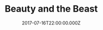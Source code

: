 ---
title: "Beauty and the Beast"
year: 2017
date: 2017-07-16T22:00:00.000Z
permalink: /almanac/movies/2017-07-16-beauty-and-the-beast/index.html
rating: 3
tmdbid: 321612
---